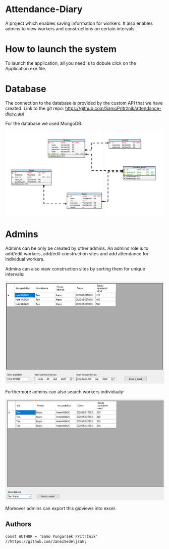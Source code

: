 # Attendance-Diary
A project which enables saving information for workers. It also enables admins to view workers and constructions on certain intervals.

# How to launch the system
To launch the application, all you need is to dobule click on the Application.exe file.

# Database
The connection to the database is provided by the custom API that we have created. Link to the git repo: https://github.com/SamoPritrznik/attendance-diary-api

For the database we used MongoDB.

![Image of the database](https://github.com/SamoPritrznik/Library-management-system/blob/master/Database%20image.png)

# Admins
Admins can be only be created by other admins. An admins role is to add/edit workers, add/edit construction sites and add attendance for individual workers. 

Admins can also view construction sites by sorting them for unique intervals:

![alt text](https://github.com/SamoPritrznik/Attendance-Diary/blob/master/Screenshot_1.jpg)

Furthermore admins can also search workers individualy:

![alt text](https://github.com/SamoPritrznik/Attendance-Diary/blob/master/Screenshot_2.jpg)

Moreover admins can export this gidviews into excel.

## Authors

```JS
const AUTHOR = 'Samo Pungaršek Pritržnik' //https://github.com/JanezSedeljsak;
```

